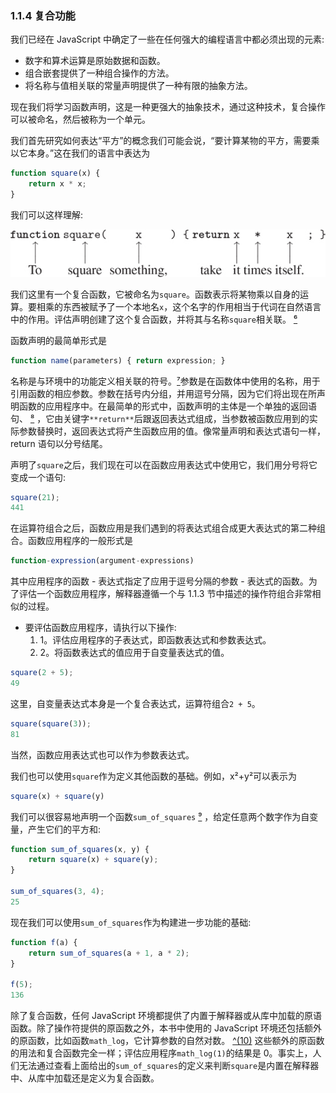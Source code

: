 ### 1.1.4 复合功能

我们已经在 JavaScript 中确定了一些在任何强大的编程语言中都必须出现的元素:

*   数字和算术运算是原始数据和函数。
*   组合嵌套提供了一种组合操作的方法。
*   将名称与值相关联的常量声明提供了一种有限的抽象方法。

现在我们将学习函数声明，这是一种更强大的抽象技术，通过这种技术，复合操作可以被命名，然后被称为一个单元。

我们首先研究如何表达“平方”的概念我们可能会说，“要计算某物的平方，需要乘以它本身。”这在我们的语言中表达为

```js
function square(x) {
    return x * x;
}
```

我们可以这样理解:

![c1-fig-5001.jpg](img/c1-fig-5001.jpg)

我们这里有一个复合函数，它被命名为`square`。函数表示将某物乘以自身的运算。要相乘的东西被赋予了一个本地名`x`，这个名字的作用相当于代词在自然语言中的作用。评估声明创建了这个复合函数，并将其与名称`square`相关联。 [⁶](#c1-fn-0006)

函数声明的最简单形式是

```js
function name(parameters) { return expression; }
```

名称是与环境中的功能定义相关联的符号。[⁷](#c1-fn-0007)参数是在函数体中使用的名称，用于引用函数的相应参数。参数在括号内分组，并用逗号分隔，因为它们将出现在所声明函数的应用程序中。在最简单的形式中，函数声明的主体是一个单独的返回语句、 [⁸](#c1-fn-0008) ，它由关键字`**return**`后跟返回表达式组成，当参数被函数应用到的实际参数替换时，返回表达式将产生函数应用的值。像常量声明和表达式语句一样，return 语句以分号结尾。

声明了`square`之后，我们现在可以在函数应用表达式中使用它，我们用分号将它变成一个语句:

```js
square(21);
441
```

在运算符组合之后，函数应用是我们遇到的将表达式组合成更大表达式的第二种组合。函数应用程序的一般形式是

```js
function-expression(argument-expressions)
```

其中应用程序的函数 - 表达式指定了应用于逗号分隔的参数 - 表达式的函数。为了评估一个函数应用程序，解释器遵循一个与 1.1.3 节中描述的操作符组合非常相似的过程。

*   要评估函数应用程序，请执行以下操作:
    1.  1。评估应用程序的子表达式，即函数表达式和参数表达式。
    2.  2。将函数表达式的值应用于自变量表达式的值。

```js
square(2 + 5);
49
```

这里，自变量表达式本身是一个复合表达式，运算符组合`2 + 5`。

```js
square(square(3));
81
```

当然，函数应用表达式也可以作为参数表达式。

我们也可以使用`square`作为定义其他函数的基础。例如，x²+y²可以表示为

```js
square(x) + square(y)
```

我们可以很容易地声明一个函数`sum_of_squares` [⁹](#c1-fn-0009) ，给定任意两个数字作为自变量，产生它们的平方和:

```js
function sum_of_squares(x, y) {
    return square(x) + square(y);
}

sum_of_squares(3, 4);
25
```

现在我们可以使用`sum_of_squares`作为构建进一步功能的基础:

```js
function f(a) {
    return sum_of_squares(a + 1, a * 2);
}

f(5);
136
```

除了复合函数，任何 JavaScript 环境都提供了内置于解释器或从库中加载的原语函数。除了操作符提供的原函数之外，本书中使用的 JavaScript 环境还包括额外的原函数，比如函数`math_log`，它计算参数的自然对数。 [^(10)](#c1-fn-0010) 这些额外的原函数的用法和复合函数完全一样；评估应用程序`math_log(1)`的结果是 0。事实上，人们无法通过查看上面给出的`sum_of_squares`的定义来判断`square`是内置在解释器中、从库中加载还是定义为复合函数。
